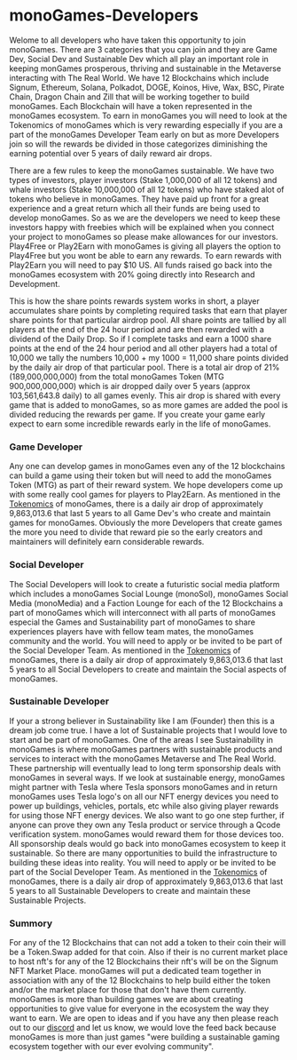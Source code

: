 <h1>monoGames-Developers</h1>
<p>Welome to all developers who have taken this opportunity to join monoGames. There are 3 categories that you can join and they are Game Dev, Social Dev and Sustainable Dev which all play an important role in keeping monGames prosperous, thriving and sustainable in the Metaverse interacting with The Real World. We have 12 Blockchains which include Signum, Ethereum, Solana, Polkadot, DOGE, Koinos, Hive, Wax, BSC, Pirate Chain, Dragon Chain and Zill that will be working together to build monoGames. Each Blockchain will have a token represented in the monoGames ecosystem. To earn in monoGames you will need to look at the Tokenomics of monoGames which is very rewarding especially if you are a part of the monoGames Developer Team early on but as more Developers join so will the rewards be divided in those categorizes diminishing the earning potential over 5 years of daily reward air drops.

There are a few rules to keep the monoGames sustainable. We have two types of investors, player investors (Stake 1,000,000 of all 12 tokens) and whale investors (Stake 10,000,000 of all 12 tokens) who have staked alot of tokens who believe in monoGames. They have paid up front for a great experience and a great return which all their funds are being used to develop monoGames. So as we are the developers we need to keep these investors happy with freebies which will be explained when you connect your project to monoGames so please make allowances for our investors. Play4Free or Play2Earn with monoGames is giving all players the option to Play4Free but you wont be able to earn any rewards. To earn rewards with Play2Earn you will need to pay $10 US. All funds raised go back into the monoGames ecosystem with 20% going directly into Research and Development.

This is how the share points rewards system works in short, a player accumulates share points by completing required tasks that earn that player share points for that particular airdrop pool. All share points are tallied by all players at the end of the 24 hour period and are then rewarded with a dividend of the Daily Drop. So if I complete tasks and earn a 1000 share points at the end of the 24 hour period and all other players had a total of 10,000 we tally the numbers 10,000 + my 1000 = 11,000 share points divided by the daily air drop of that particular pool. There is a total air drop of 21% (189,000,000,000) from the total monoGames Token (MTG 900,000,000,000) which is air dropped daily over 5 years (approx 103,561,643.8 daily) to all games evenly. This air drop is shared with every game that is added to monoGames, so as more games are added the pool is divided reducing the rewards per game. If you create your game early expect to earn some incredible rewards early in the life of monoGames.
</p>

<h3>Game Developer</h3>
<p>Any one can develop games in monoGames even any of the 12 blockchains can build a game using their token but will need to add the monoGames Token (MTG) as part of their reward system. We hope developers come up with some really cool games for players to Play2Earn. As mentioned in the <a href="https://github.com/369gtech/Tokenomics">Tokenomics</a> of monoGames, there is a daily air drop of approximately 9,863,013.6 that last 5 years to all Game Dev's who create and maintain games for monoGames. Obviously the more Developers that create games the more you need to divide that reward pie so the early creators and maintainers will definitely earn considerable rewards.
</p>
  
<h3>Social Developer</h3>
<p>The Social Developers will look to create a futuristic social media platform which includes a monoGames Social Lounge (monoSol), monoGames Social Media (monoMedia) and a Faction Lounge for each of the 12 Blockchains a part of monoGames which will interconnect with all parts of monoGames especial the Games and Sustainability part of monoGames to share experiences players have with fellow team mates, the monoGames community and the world. You will need to apply or be invited to be part of the Social Developer Team. As mentioned in the <a href="https://github.com/369gtech/Tokenomics">Tokenomics</a> of monoGames, there is a daily air drop of approximately 9,863,013.6 that last 5 years to all Social Developers to create and maintain the Social aspects of monoGames. 
</p>
  
<h3>Sustainable Developer</h3>
<p>If your a strong believer in Sustainability like I am (Founder) then this is a dream job come true. I have a lot of Sustainable projects that I would love to start and be part of monoGames. One of the areas I see Sustainability in monoGames is where monoGames partners with sustainable products and services to interact with the monoGames Metaverse and The Real World. These partnership will eventually lead to long term sponsorship deals with monoGames in several ways. If we look at sustainable energy, monoGames might partner with Tesla where Tesla sponsors monoGames and in return monoGames uses Tesla logo's on all our NFT energy devices you need to power up buildings, vehicles, portals, etc while also giving player rewards for using those NFT energy devices. We also want to go one step further, if anyone can prove they own any Tesla product or service through a Qcode verification system. monoGames would reward them for those devices too. All sponsorship deals would go back into monoGames ecosystem to keep it sustainable. So there are many opportunities to build the infrastructure to building these ideas into reality. You will need to apply or be invited to be part of the Social Developer Team. As mentioned in the <a href="https://github.com/369gtech/Tokenomics">Tokenomics</a> of monoGames, there is a daily air drop of approximately 9,863,013.6 that last 5 years to all Sustainable Developers to create and maintain these Sustainable Projects. 
  
</p>

<h3>Summory</h3>
<p>
For any of the 12 Blockchains that can not add a token to their coin their will be a Token.Swap added for that coin. Also if their is no current market place to host nft's for any of the 12 Blockchains their nft's will be on the Signum NFT Market Place. monoGames will put a dedicated team together in association with any of the 12 Blockchains to help build either the token and/or the market place for those that don't have them currently. monoGames is more than building games we are about creating opportunities to give value for everyone in the ecosystem the way they want to earn. We are open to ideas and if you have any then please reach out to our <a href="https://discord.gg/5V4Y7y2gwV">discord</a> and let us know, we would love the feed back because monoGames is more than just games "were building a sustainable gaming ecosystem together with our ever evolving community".  
</p>
